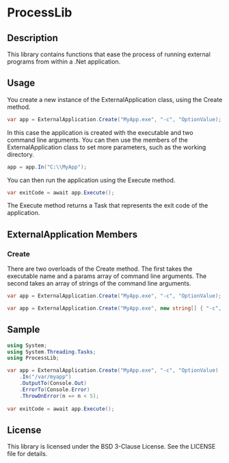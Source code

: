 # ProcessLib

## Description

This library contains functions that ease the process of running external programs from within
a .Net application.

## Usage

You create a new instance of the ExternalApplication class, using the Create method.

```csharp
var app = ExternalApplication.Create("MyApp.exe", "-c", "OptionValue);
```

In this case the application is created with the executable and two command line arguments. You can then use the 
members of the ExternalApplication class to set more parameters, such as the working directory.

```csharp
app = app.In("C:\\MyApp");
```

You can then run the application using the Execute method.

```csharp
var exitCode = await app.Execute();
```

The Execute method returns a Task<int> that represents the exit code of the application.

## ExternalApplication Members

### Create

There are two overloads of the Create method. The first takes the executable name and 
a params array of command line arguments. The second takes an array of strings of the command line arguments.

```csharp
var app = ExternalApplication.Create("MyApp.exe", "-c", "OptionValue);
```

```csharp
var app = ExternalApplication.Create("MyApp.exe", new string[] { "-c", "OptionValue" }, workingDirectory: "C:\\MyApp");
```

## Sample

```csharp
using System;
using System.Threading.Tasks;
using ProcessLib;

var app = ExternalApplication.Create("MyApp.exe", "-c", "OptionValue)
    .In("/var/myapp")
    .OutputTo(Console.Out)
    .ErrorTo(Console.Error)
    .ThrowOnError(n => n < 5);
    
var exitCode = await app.Execute();
```

## License

This library is licensed under the BSD 3-Clause License. See the LICENSE file for details.

